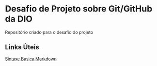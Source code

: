 # Desafio de Projeto sobre Git/GitHub da DIO
Repositório criado para o desafio do projeto

## Links Úteis
[Sintaxe Basica Markdown](https://www.markdownguide.org/basic/syntaax/)
